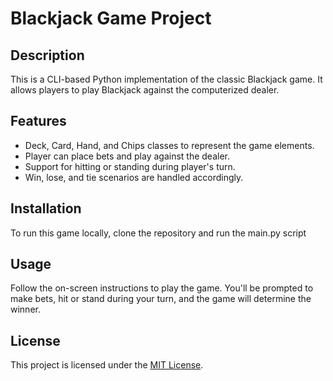 # Blackjack Game Project

## Description

This is a CLI-based Python implementation of the classic Blackjack game. It allows players to play Blackjack against the computerized dealer.

## Features

- Deck, Card, Hand, and Chips classes to represent the game elements.
- Player can place bets and play against the dealer.
- Support for hitting or standing during player's turn.
- Win, lose, and tie scenarios are handled accordingly.

## Installation

To run this game locally, clone the repository and run the main.py script
## Usage

Follow the on-screen instructions to play the game. You'll be prompted to make bets, hit or stand during your turn, and the game will determine the winner.


## License

This project is licensed under the [MIT License](LICENSE).

